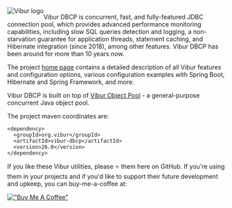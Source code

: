 <img style="float:left" src="http://www.vibur.org/img/vibur-130x130.png" alt="Vibur logo"> 

Vibur DBCP is concurrent, fast, and fully-featured JDBC connection pool, which provides advanced performance 
monitoring capabilities, including slow SQL queries detection and logging, a non-starvation guarantee for 
application threads, statement caching, and Hibernate integration (since 2018), among other features. 
Vibur DBCP has been around for more than 10 years now.

The project [home page](http://www.vibur.org/) contains a detailed description of all Vibur features and
configuration options, various configuration examples with Spring Boot, Hibernate and Spring Framework, and more.

Vibur DBCP is built on top of [Vibur Object Pool](https://github.com/vibur/vibur-object-pool) - a general-purpose 
concurrent Java object pool.

The project maven coordinates are:

```
<dependency>
  <groupId>org.vibur</groupId>
  <artifactId>vibur-dbcp</artifactId>
  <version>26.0</version>
</dependency>   
```

If you like these Vibur utilities, please ⭐ them here on GitHub. If you're using them in your projects and if you'd like 
to support their future development and upkeep, you can buy-me-a-coffee at:

[!["Buy Me A Coffee"](https://www.buymeacoffee.com/assets/img/custom_images/orange_img.png)](https://www.buymeacoffee.com/simeonmalchev)
